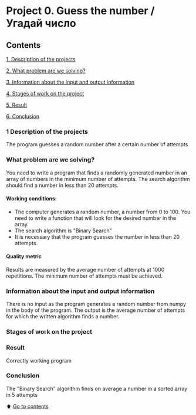 # Project 0. Guess the number / Угадай число

## Contents
[1. Description of the projects](https://github.com/lukashinin/learning_projects/blob/main/project_0/README.md#1-Description-of-the-projects)

[2. What problem are we solving?](https://github.com/lukashinin/learning_projects/blob/main/project_0/README.md#What-problem-are-we-solving)

[3. Information about the input and output information](https://github.com/lukashinin/learning_projects/blob/main/project_0/README.md#Information-about-the-input-and-output-information)

[4. Stages of work on the project](https://github.com/lukashinin/learning_projects/blob/main/project_0/README.md#Stages-of-work-on-the-project)

[5. Result](https://github.com/lukashinin/learning_projects/blob/main/project_0/README.md#Result)

[6. Conclusion](https://github.com/lukashinin/learning_projects/blob/main/project_0/README.md#Conclusion)


### 1 Description of the projects
The program guesses a random number after a certain number of attempts


### What problem are we solving?
You need to write a program that finds a randomly generated number in an array of numbers in the minimum number of attempts. The search algorithm should find a number in less than 20 attempts.

#### Working conditions:
- The computer generates a random number, a number from 0 to 100. You need to write a function that will look for the desired number in the array.
- The search algorithm is "Binary Search"
- It is necessary that the program guesses the number in less than 20 attempts.

#### Quality metric
Results are measured by the average number of attempts at 1000 repetitions. The minimum number of attempts must be achieved.

### Information about the input and output information
There is no input as the program generates a random number from numpy in the body of the program.
The output is the average number of attempts for which the written algorithm finds a number.

### Stages of work on the project

### Result
Correctly working program

### Conclusion
The "Binary Search" algorithm finds on average a number in a sorted array in 5 attempts

:arrow_up: [Go to contents](https://github.com/lukashinin/learning_projects/blob/main/project_0/README.md#Contents)